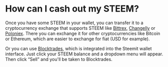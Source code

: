 # How can I cash out my STEEM?

Once you have some STEEM in your wallet, you can transfer it to a cryptocurrency exchange that supports STEEM like [Bittrex](https://bittrex.com/), [Changelly](https://changelly.com) or [Poloniex](https://poloniex.com/). There you can exchange it for other cryptocurrencies like Bitcoin or Ethereum, which are easier to exchange for fiat (USD for example).

Or you can use [Blocktrades](https://blocktrades.us/), which is integrated into the Steemit wallet interface. Just click your STEEM balance and a dropdown menu will appear. Then click “Sell” and you'll be taken to Blocktrades.
